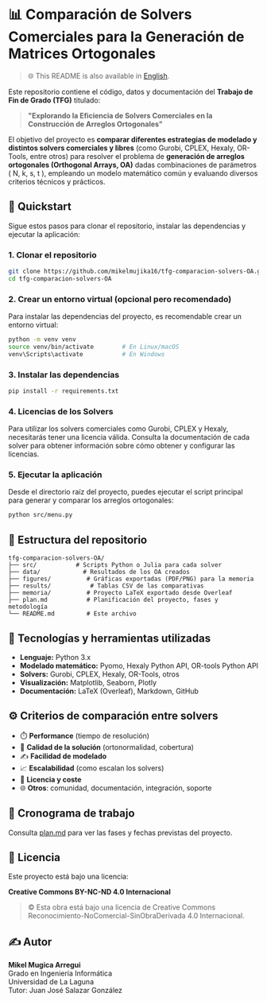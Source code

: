 # 📊 Comparación de Solvers Comerciales para la Generación de Matrices Ortogonales

> 🌐 This README is also available in [English](README_en.md).

Este repositorio contiene el código, datos y documentación del **Trabajo de Fin de Grado (TFG)** titulado:

> **"Explorando la Eficiencia de Solvers Comerciales en la Construcción de Arreglos Ortogonales"**

El objetivo del proyecto es **comparar diferentes estrategias de modelado y distintos solvers comerciales y libres** (como Gurobi, CPLEX, Hexaly, OR-Tools, entre otros) para resolver el problema de **generación de arreglos ortogonales (Orthogonal Arrays, OA)** dadas combinaciones de parámetros \( N, k, s, t \), empleando un modelo matemático común y evaluando diversos criterios técnicos y prácticos.

## 🚀 Quickstart

Sigue estos pasos para clonar el repositorio, instalar las dependencias y ejecutar la aplicación:

### 1. Clonar el repositorio

```bash
git clone https://github.com/mikelmujika16/tfg-comparacion-solvers-OA.git
cd tfg-comparacion-solvers-OA
```

### 2. Crear un entorno virtual (opcional pero recomendado)

Para instalar las dependencias del proyecto, es recomendable crear un entorno virtual:

```bash
python -m venv venv
source venv/bin/activate        # En Linux/macOS
venv\Scripts\activate           # En Windows
```

### 3. Instalar las dependencias

```bash
pip install -r requirements.txt
```

### 4. Licencias de los Solvers

Para utilizar los solvers comerciales como Gurobi, CPLEX y Hexaly, necesitarás tener una licencia válida. Consulta la documentación de cada solver para obtener información sobre cómo obtener y configurar las licencias.

### 5. Ejecutar la aplicación

Desde el directorio raíz del proyecto, puedes ejecutar el script principal para generar y comparar los arreglos ortogonales:

```bash
python src/menu.py
```

## 📁 Estructura del repositorio

```plaintext
tfg-comparacion-solvers-OA/
├── src/           # Scripts Python o Julia para cada solver
├── data/            # Resultados de los OA creados
├── figures/          # Gráficas exportadas (PDF/PNG) para la memoria
├── results/           # Tablas CSV de las comparativas
├── memoria/          # Proyecto LaTeX exportado desde Overleaf
├── plan.md           # Planificación del proyecto, fases y metodología
└── README.md         # Este archivo
```

## 🧰 Tecnologías y herramientas utilizadas

- **Lenguaje:** Python 3.x
- **Modelado matemático:** Pyomo, Hexaly Python API, OR-tools Python API
- **Solvers:** Gurobi, CPLEX, Hexaly, OR-Tools, otros
- **Visualización:** Matplotlib, Seaborn, Plotly
- **Documentación:** LaTeX (Overleaf), Markdown, GitHub

## ⚙️ Criterios de comparación entre solvers

- ⏱️ **Performance** (tiempo de resolución)
- 🧠 **Calidad de la solución** (ortonormalidad, cobertura)
- ✍️ **Facilidad de modelado**
- 📈 **Escalabilidad** (como escalan los solvers)
- 💸 **Licencia y coste**
- 🌐 **Otros**: comunidad, documentación, integración, soporte

## 📅 Cronograma de trabajo

Consulta [plan.md](./plan.md) para ver las fases y fechas previstas del proyecto.

## 📜 Licencia

Este proyecto está bajo una licencia:

**Creative Commons BY-NC-ND 4.0 Internacional**

> © Esta obra está bajo una licencia de Creative Commons Reconocimiento-NoComercial-SinObraDerivada 4.0 Internacional.

## ✍️ Autor

**Mikel Mugica Arregui**  
Grado en Ingeniería Informática  
Universidad de La Laguna  
Tutor: Juan José Salazar González
